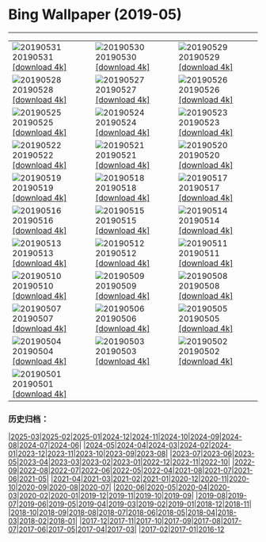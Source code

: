 # Bing Wallpaper (2019-05)
**************

<table><tr><td><img src="https://www.bing.com/th?id=OHR.HighTrestleTrail_ZH-CN4499525731_1920x1080.jpg" alt="20190531"> 20190531 <a href="https://www.bing.com/th?id=OHR.HighTrestleTrail_ZH-CN4499525731_UHD.jpg">[download 4k]</a></td><td><img src="https://www.bing.com/th?id=OHR.ZumwaltPrairie_ZH-CN4572430876_1920x1080.jpg" alt="20190530"> 20190530 <a href="https://www.bing.com/th?id=OHR.ZumwaltPrairie_ZH-CN4572430876_UHD.jpg">[download 4k]</a></td><td><img src="https://www.bing.com/th?id=OHR.Manhattanhenge_ZH-CN4659585143_1920x1080.jpg" alt="20190529"> 20190529 <a href="https://www.bing.com/th?id=OHR.Manhattanhenge_ZH-CN4659585143_UHD.jpg">[download 4k]</a></td></tr><tr><td><img src="https://www.bing.com/th?id=OHR.BlumenwieseNRW_ZH-CN4774429225_1920x1080.jpg" alt="20190528"> 20190528 <a href="https://www.bing.com/th?id=OHR.BlumenwieseNRW_ZH-CN4774429225_UHD.jpg">[download 4k]</a></td><td><img src="https://www.bing.com/th?id=OHR.NFLDfog_ZH-CN4846953507_1920x1080.jpg" alt="20190527"> 20190527 <a href="https://www.bing.com/th?id=OHR.NFLDfog_ZH-CN4846953507_UHD.jpg">[download 4k]</a></td><td><img src="https://www.bing.com/th?id=OHR.PittingGalesPoint_ZH-CN4893591142_1920x1080.jpg" alt="20190526"> 20190526 <a href="https://www.bing.com/th?id=OHR.PittingGalesPoint_ZH-CN4893591142_UHD.jpg">[download 4k]</a></td></tr><tr><td><img src="https://www.bing.com/th?id=OHR.MarathonduMont_ZH-CN5049722437_1920x1080.jpg" alt="20190525"> 20190525 <a href="https://www.bing.com/th?id=OHR.MarathonduMont_ZH-CN5049722437_UHD.jpg">[download 4k]</a></td><td><img src="https://www.bing.com/th?id=OHR.CapeMayWarbler_ZH-CN5148312890_1920x1080.jpg" alt="20190524"> 20190524 <a href="https://www.bing.com/th?id=OHR.CapeMayWarbler_ZH-CN5148312890_UHD.jpg">[download 4k]</a></td><td><img src="https://www.bing.com/th?id=OHR.MacmillanForest_ZH-CN5295176479_1920x1080.jpg" alt="20190523"> 20190523 <a href="https://www.bing.com/th?id=OHR.MacmillanForest_ZH-CN5295176479_UHD.jpg">[download 4k]</a></td></tr><tr><td><img src="https://www.bing.com/th?id=OHR.CuracaoTurtle_ZH-CN5468901173_1920x1080.jpg" alt="20190522"> 20190522 <a href="https://www.bing.com/th?id=OHR.CuracaoTurtle_ZH-CN5468901173_UHD.jpg">[download 4k]</a></td><td><img src="https://www.bing.com/th?id=OHR.SeaCliffBridge_ZH-CN5362667487_1920x1080.jpg" alt="20190521"> 20190521 <a href="https://www.bing.com/th?id=OHR.SeaCliffBridge_ZH-CN5362667487_UHD.jpg">[download 4k]</a></td><td><img src="https://www.bing.com/th?id=OHR.CRDelta_ZH-CN5088201492_1920x1080.jpg" alt="20190520"> 20190520 <a href="https://www.bing.com/th?id=OHR.CRDelta_ZH-CN5088201492_UHD.jpg">[download 4k]</a></td></tr><tr><td><img src="https://www.bing.com/th?id=OHR.BeeWeek_ZH-CN4917222816_1920x1080.jpg" alt="20190519"> 20190519 <a href="https://www.bing.com/th?id=OHR.BeeWeek_ZH-CN4917222816_UHD.jpg">[download 4k]</a></td><td><img src="https://www.bing.com/th?id=OHR.Ghyakar_ZH-CN4631836915_1920x1080.jpg" alt="20190518"> 20190518 <a href="https://www.bing.com/th?id=OHR.Ghyakar_ZH-CN4631836915_UHD.jpg">[download 4k]</a></td><td><img src="https://www.bing.com/th?id=OHR.BluebellBeech_ZH-CN8269343251_1920x1080.jpg" alt="20190517"> 20190517 <a href="https://www.bing.com/th?id=OHR.BluebellBeech_ZH-CN8269343251_UHD.jpg">[download 4k]</a></td></tr><tr><td><img src="https://www.bing.com/th?id=OHR.BicycleRelief_ZH-CN4483533362_1920x1080.jpg" alt="20190516"> 20190516 <a href="https://www.bing.com/th?id=OHR.BicycleRelief_ZH-CN4483533362_UHD.jpg">[download 4k]</a></td><td><img src="https://www.bing.com/th?id=OHR.xiaoicepainting_ZH-CN8581660984_1920x1080.jpg" alt="20190515"> 20190515 <a href="https://www.bing.com/th?id=OHR.xiaoicepainting_ZH-CN8581660984_UHD.jpg">[download 4k]</a></td><td><img src="https://www.bing.com/th?id=OHR.JasperCub_ZH-CN4314891686_1920x1080.jpg" alt="20190514"> 20190514 <a href="https://www.bing.com/th?id=OHR.JasperCub_ZH-CN4314891686_UHD.jpg">[download 4k]</a></td></tr><tr><td><img src="https://www.bing.com/th?id=OHR.BlueCannes_ZH-CN1811852585_1920x1080.jpg" alt="20190513"> 20190513 <a href="https://www.bing.com/th?id=OHR.BlueCannes_ZH-CN1811852585_UHD.jpg">[download 4k]</a></td><td><img src="https://www.bing.com/th?id=OHR.PineLogSP_ZH-CN1105763820_1920x1080.jpg" alt="20190512"> 20190512 <a href="https://www.bing.com/th?id=OHR.PineLogSP_ZH-CN1105763820_UHD.jpg">[download 4k]</a></td><td><img src="https://www.bing.com/th?id=OHR.PipingPlover_ZH-CN0992806167_1920x1080.jpg" alt="20190511"> 20190511 <a href="https://www.bing.com/th?id=OHR.PipingPlover_ZH-CN0992806167_UHD.jpg">[download 4k]</a></td></tr><tr><td><img src="https://www.bing.com/th?id=OHR.ZaanseSchans_ZH-CN5665496862_1920x1080.jpg" alt="20190510"> 20190510 <a href="https://www.bing.com/th?id=OHR.ZaanseSchans_ZH-CN5665496862_UHD.jpg">[download 4k]</a></td><td><img src="https://www.bing.com/th?id=OHR.ChannelIslandFox_ZH-CN5568101953_1920x1080.jpg" alt="20190509"> 20190509 <a href="https://www.bing.com/th?id=OHR.ChannelIslandFox_ZH-CN5568101953_UHD.jpg">[download 4k]</a></td><td><img src="https://www.bing.com/th?id=OHR.SerengetiZebra_ZH-CN9007197602_1920x1080.jpg" alt="20190508"> 20190508 <a href="https://www.bing.com/th?id=OHR.SerengetiZebra_ZH-CN9007197602_UHD.jpg">[download 4k]</a></td></tr><tr><td><img src="https://www.bing.com/th?id=OHR.LightHouseNS_ZH-CN9060766128_1920x1080.jpg" alt="20190507"> 20190507 <a href="https://www.bing.com/th?id=OHR.LightHouseNS_ZH-CN9060766128_UHD.jpg">[download 4k]</a></td><td><img src="https://www.bing.com/th?id=OHR.StMaryFalls_ZH-CN8917284967_1920x1080.jpg" alt="20190506"> 20190506 <a href="https://www.bing.com/th?id=OHR.StMaryFalls_ZH-CN8917284967_UHD.jpg">[download 4k]</a></td><td><img src="https://www.bing.com/th?id=OHR.NCFireweed_ZH-CN8827671063_1920x1080.jpg" alt="20190505"> 20190505 <a href="https://www.bing.com/th?id=OHR.NCFireweed_ZH-CN8827671063_UHD.jpg">[download 4k]</a></td></tr><tr><td><img src="https://www.bing.com/th?id=OHR.AmericanCulturalCapital_ZH-CN8717487767_1920x1080.jpg" alt="20190504"> 20190504 <a href="https://www.bing.com/th?id=OHR.AmericanCulturalCapital_ZH-CN8717487767_UHD.jpg">[download 4k]</a></td><td><img src="https://www.bing.com/th?id=OHR.SkelligMichael_ZH-CN8635121409_1920x1080.jpg" alt="20190503"> 20190503 <a href="https://www.bing.com/th?id=OHR.SkelligMichael_ZH-CN8635121409_UHD.jpg">[download 4k]</a></td><td><img src="https://www.bing.com/th?id=OHR.MargaretRiverVineyards_ZH-CN8547374435_1920x1080.jpg" alt="20190502"> 20190502 <a href="https://www.bing.com/th?id=OHR.MargaretRiverVineyards_ZH-CN8547374435_UHD.jpg">[download 4k]</a></td></tr><tr><td><img src="https://www.bing.com/th?id=OHR.RuffLek_ZH-CN8485019267_1920x1080.jpg" alt="20190501"> 20190501 <a href="https://www.bing.com/th?id=OHR.RuffLek_ZH-CN8485019267_UHD.jpg">[download 4k]</a></td><td></td><td></td></tr></table>

### 历史归档：

|[2025-03](/../2025-03/2025-03.md)|[2025-02](/../2025-02/2025-02.md)|[2025-01](/../2025-01/2025-01.md)|[2024-12](/../2024-12/2024-12.md)|[2024-11](/../2024-11/2024-11.md)|[2024-10](/../2024-10/2024-10.md)|[2024-09](/../2024-09/2024-09.md)|[2024-08](/../2024-08/2024-08.md)|[2024-07](/../2024-07/2024-07.md)|[2024-06](/../2024-06/2024-06.md)|
|[2024-05](/../2024-05/2024-05.md)|[2024-04](/../2024-04/2024-04.md)|[2024-03](/../2024-03/2024-03.md)|[2024-02](/../2024-02/2024-02.md)|[2024-01](/../2024-01/2024-01.md)|[2023-12](/../2023-12/2023-12.md)|[2023-11](/../2023-11/2023-11.md)|[2023-10](/../2023-10/2023-10.md)|[2023-09](/../2023-09/2023-09.md)|[2023-08](/../2023-08/2023-08.md)|
|[2023-07](/../2023-07/2023-07.md)|[2023-06](/../2023-06/2023-06.md)|[2023-05](/../2023-05/2023-05.md)|[2023-04](/../2023-04/2023-04.md)|[2023-03](/../2023-03/2023-03.md)|[2023-02](/../2023-02/2023-02.md)|[2023-01](/../2023-01/2023-01.md)|[2022-12](/../2022-12/2022-12.md)|[2022-11](/../2022-11/2022-11.md)|[2022-10](/../2022-10/2022-10.md)|
|[2022-09](/../2022-09/2022-09.md)|[2022-08](/../2022-08/2022-08.md)|[2022-07](/../2022-07/2022-07.md)|[2022-06](/../2022-06/2022-06.md)|[2022-05](/../2022-05/2022-05.md)|[2022-04](/../2022-04/2022-04.md)|[2021-08](/../2021-08/2021-08.md)|[2021-07](/../2021-07/2021-07.md)|[2021-06](/../2021-06/2021-06.md)|[2021-05](/../2021-05/2021-05.md)|
|[2021-04](/../2021-04/2021-04.md)|[2021-03](/../2021-03/2021-03.md)|[2021-02](/../2021-02/2021-02.md)|[2021-01](/../2021-01/2021-01.md)|[2020-12](/../2020-12/2020-12.md)|[2020-11](/../2020-11/2020-11.md)|[2020-10](/../2020-10/2020-10.md)|[2020-09](/../2020-09/2020-09.md)|[2020-08](/../2020-08/2020-08.md)|[2020-07](/../2020-07/2020-07.md)|
|[2020-06](/../2020-06/2020-06.md)|[2020-05](/../2020-05/2020-05.md)|[2020-04](/../2020-04/2020-04.md)|[2020-03](/../2020-03/2020-03.md)|[2020-02](/../2020-02/2020-02.md)|[2020-01](/../2020-01/2020-01.md)|[2019-12](/../2019-12/2019-12.md)|[2019-11](/../2019-11/2019-11.md)|[2019-10](/../2019-10/2019-10.md)|[2019-09](/../2019-09/2019-09.md)|
|[2019-08](/../2019-08/2019-08.md)|[2019-07](/../2019-07/2019-07.md)|[2019-06](/../2019-06/2019-06.md)|[2019-05](/2019-05.md)|[2019-04](/../2019-04/2019-04.md)|[2019-03](/../2019-03/2019-03.md)|[2019-02](/../2019-02/2019-02.md)|[2019-01](/../2019-01/2019-01.md)|[2018-12](/../2018-12/2018-12.md)|[2018-11](/../2018-11/2018-11.md)|
|[2018-10](/../2018-10/2018-10.md)|[2018-09](/../2018-09/2018-09.md)|[2018-08](/../2018-08/2018-08.md)|[2018-07](/../2018-07/2018-07.md)|[2018-06](/../2018-06/2018-06.md)|[2018-05](/../2018-05/2018-05.md)|[2018-04](/../2018-04/2018-04.md)|[2018-03](/../2018-03/2018-03.md)|[2018-02](/../2018-02/2018-02.md)|[2018-01](/../2018-01/2018-01.md)|
|[2017-12](/../2017-12/2017-12.md)|[2017-11](/../2017-11/2017-11.md)|[2017-10](/../2017-10/2017-10.md)|[2017-09](/../2017-09/2017-09.md)|[2017-08](/../2017-08/2017-08.md)|[2017-07](/../2017-07/2017-07.md)|[2017-06](/../2017-06/2017-06.md)|[2017-05](/../2017-05/2017-05.md)|[2017-04](/../2017-04/2017-04.md)|[2017-03](/../2017-03/2017-03.md)|
|[2017-02](/../2017-02/2017-02.md)|[2017-01](/../2017-01/2017-01.md)|[2016-12](/../2016-12/2016-12.md)